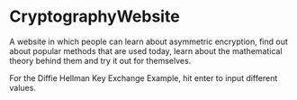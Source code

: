 # CryptographyWebsite
A website in which people can learn about asymmetric encryption, find out about popular methods that are used today, learn about the mathematical theory behind them and try it out for themselves. 

For the Diffie Hellman Key Exchange Example, hit enter to input different values.
